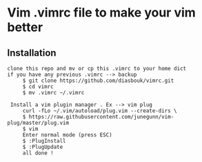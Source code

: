 # Vim .vimrc file to make your vim better

## Installation

    clone this repo and mv or cp this .vimrc to your home dict
    if you have any previous .vimrc --> backup
         $ git clone https://github.com/diasbouk/vimrc.git
         $ cd vimrc
         $ mv .vimrc ~/.vimrc

     Install a vim plugin manager . Ex --> vim plug
         curl -fLo ~/.vim/autoload/plug.vim --create-dirs \
         $ https://raw.githubusercontent.com/junegunn/vim-plug/master/plug.vim
         $ vim
         Enter normal mode (press ESC)
         $ :PlugInstall
         $ :PlugUpdate
         all done !

